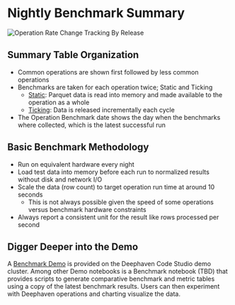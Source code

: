 # Nightly Benchmark Summary

![Operation Rate Change Tracking By Release](https://storage.googleapis.com/deephaven-benchmark/nightly/benchmark-summary.svg)

## Summary Table Organization

- Common operations are shown first followed by less common operations
- Benchmarks are taken for each operation twice; Static and Ticking
  - [Static](https://deephaven.io/core/docs/how-to-guides/data-import-export/parquet-flat): Parquet data is read into memory and made
  available to the operation as a whole
  - [Ticking](https://deephaven.io/core/docs/conceptual/deephaven-overview/): Data is released incrementally each cycle 
- The Operation Benchmark date shows the day when the benchmarks where collected, which is the latest successful run

## Basic Benchmark Methodology

- Run on equivalent hardware every night
- Load test data into memory before each run to normalized results without disk and network I/O
- Scale the data (row count) to target operation run time at around 10 seconds
  - This is not always possible given the speed of some operations versus benchmark hardware constraints
- Always report a consistent unit for the result like rows processed per second

## Digger Deeper into the Demo

A [Benchmark Demo](https://controller.try-dh.demo.community.deephaven.io/) is provided on the Deephaven Code Studio
demo cluster. Among other Demo notebooks is a Benchmark notebook (TBD) that provides scripts to generate comparative 
benchmark and metric tables using a copy of the latest benchmark results. Users can then experiment with Deephaven 
operations and charting visualize the data.